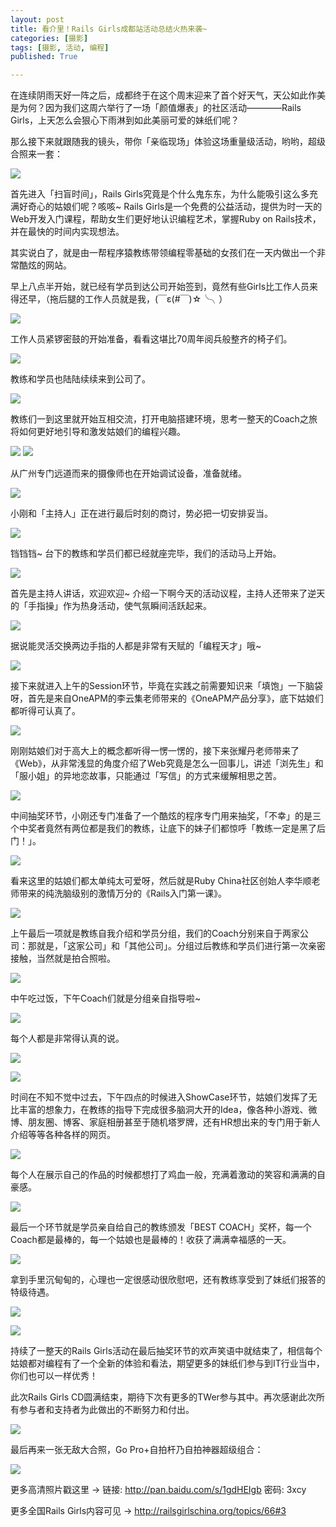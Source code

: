 ```yaml
---
layout: post
title: 看介里！Rails Girls成都站活动总结火热来袭~
categories: [摄影]
tags: [摄影, 活动, 编程]
published: True

---
```


在连续阴雨天好一阵之后，成都终于在这个周末迎来了首个好天气，天公如此作美是为何？因为我们这周六举行了一场「颜值爆表」的社区活动————Rails Girls，上天怎么会狠心下雨淋到如此美丽可爱的妹纸们呢？

那么接下来就跟随我的镜头，带你「亲临现场」体验这场重量级活动，哟哟，超级合照来一套：

![](//o7mw3gkkh.qnssl.com//public/img/photos/railsgirls/small/dahezhao.jpg)

首先进入「扫盲时间」，Rails Girls究竟是个什么鬼东东，为什么能吸引这么多充满好奇心的姑娘们呢？咳咳~ Rails Girls是一个免费的公益活动，提供为时一天的Web开发入门课程，帮助女生们更好地认识编程艺术，掌握Ruby on Rails技术，并在最快的时间内实现想法。

其实说白了，就是由一帮程序猿教练带领编程零基础的女孩们在一天内做出一个非常酷炫的网站。

早上八点半开始，就已经有学员到达公司开始签到，竟然有些Girls比工作人员来得还早，（拖后腿的工作人员就是我，(￣ε(#￣)☆╰╮）

![](//o7mw3gkkh.qnssl.com//public/img/photos/railsgirls/small/qiandao.jpg)

工作人员紧锣密鼓的开始准备，看看这堪比70周年阅兵般整齐的椅子们。

![](//o7mw3gkkh.qnssl.com//public/img/photos/railsgirls/small/yizi.jpg)

教练和学员也陆陆续续来到公司了。

![](//o7mw3gkkh.qnssl.com//public/img/photos/railsgirls/small/qiantai.jpg)

教练们一到这里就开始互相交流，打开电脑搭建环境，思考一整天的Coach之旅将如何更好地引导和激发姑娘们的编程兴趣。

![](//o7mw3gkkh.qnssl.com//public/img/photos/railsgirls/small/jiaolian.jpg)
![](//o7mw3gkkh.qnssl.com//public/img/photos/railsgirls/small/jiaolian2.jpg)

从广州专门远道而来的摄像师也在开始调试设备，准备就绪。

![](//o7mw3gkkh.qnssl.com//public/img/photos/railsgirls/small/sheyingshi.jpg)

小刚和「主持人」正在进行最后时刻的商讨，势必把一切安排妥当。

![](//o7mw3gkkh.qnssl.com//public/img/photos/railsgirls/small/shangtao.jpg)

铛铛铛~ 台下的教练和学员们都已经就座完毕，我们的活动马上开始。

![](//o7mw3gkkh.qnssl.com//public/img/photos/railsgirls/small/jiuwei.jpg)

首先是主持人讲话，欢迎欢迎~ 介绍一下啊今天的活动议程，主持人还带来了逆天的「手指操」作为热身活动，使气氛瞬间活跃起来。

![](//o7mw3gkkh.qnssl.com//public/img/photos/railsgirls/small/shouzhi.jpg)

据说能灵活交换两边手指的人都是非常有天赋的「编程天才」哦~

![](//o7mw3gkkh.qnssl.com//public/img/photos/railsgirls/small/shouzhi2.jpg)

接下来就进入上午的Session环节，毕竟在实践之前需要知识来「填饱」一下脑袋呀，首先是来自OneAPM的李云集老师带来的《OneAPM产品分享》，底下姑娘们都听得可认真了。

![](//o7mw3gkkh.qnssl.com//public/img/photos/railsgirls/small/renzhen.jpg)

刚刚姑娘们对于高大上的概念都听得一愣一愣的，接下来张耀丹老师带来了《Web》，从非常浅显的角度介绍了Web究竟是怎么一回事儿，讲述「浏先生」和「服小姐」的异地恋故事，只能通过「写信」的方式来缓解相思之苦。

![](//o7mw3gkkh.qnssl.com//public/img/photos/railsgirls/small/zhangyaodang.jpg)

中间抽奖环节，小刚还专门准备了一个酷炫的程序专门用来抽奖，「不幸」的是三个中奖者竟然有两位都是我们的教练，让底下的妹子们都惊呼「教练一定是黑了后门！」。

![](//o7mw3gkkh.qnssl.com//public/img/photos/railsgirls/small/choujiang.jpg)

看来这里的姑娘们都太单纯太可爱呀，然后就是Ruby China社区创始人李华顺老师带来的纯洗脑级别的激情万分的《Rails入门第一课》。

![](//o7mw3gkkh.qnssl.com//public/img/photos/railsgirls/small/lihuashun.jpg)

上午最后一项就是教练自我介绍和学员分组，我们的Coach分别来自于两家公司：那就是，「这家公司」和「其他公司」。分组过后教练和学员们进行第一次亲密接触，当然就是拍合照啦。

![](//o7mw3gkkh.qnssl.com//public/img/photos/railsgirls/small/jiaolianhezhao.jpg)

中午吃过饭，下午Coach们就是分组亲自指导啦~

![](//o7mw3gkkh.qnssl.com//public/img/photos/railsgirls/small/xuexi.jpg)

每个人都是非常得认真的说。

![](//o7mw3gkkh.qnssl.com//public/img/photos/railsgirls/small/xuexi2.jpg)

![](//o7mw3gkkh.qnssl.com//public/img/photos/railsgirls/small/xuexixuexi.jpg)

时间在不知不觉中过去，下午四点的时候进入ShowCase环节，姑娘们发挥了无比丰富的想象力，在教练的指导下完成很多脑洞大开的Idea，像各种小游戏、微博、朋友圈、博客、家庭相册甚至于随机塔罗牌，还有HR想出来的专门用于新人介绍等等各种各样的网页。

![](//o7mw3gkkh.qnssl.com//public/img/photos/railsgirls/small/showcase.jpg)

每个人在展示自己的作品的时候都想打了鸡血一般，充满着激动的笑容和满满的自豪感。

![](//o7mw3gkkh.qnssl.com//public/img/photos/railsgirls/small/showcase2.jpg)

最后一个环节就是学员亲自给自己的教练颁发「BEST COACH」奖杯，每一个Coach都是最棒的，每一个姑娘也是最棒的！收获了满满幸福感的一天。

![](//o7mw3gkkh.qnssl.com//public/img/photos/railsgirls/small/banjiang.jpg)

拿到手里沉甸甸的，心理也一定很感动很欣慰吧，还有教练享受到了妹纸们报答的特级待遇。

![](//o7mw3gkkh.qnssl.com//public/img/photos/railsgirls/small/banjiang2.jpg)

![](//o7mw3gkkh.qnssl.com//public/img/photos/railsgirls/small/daiyu.jpg)

持续了一整天的Rails Girls活动在最后抽奖环节的欢声笑语中就结束了，相信每个姑娘都对编程有了一个全新的体验和看法，期望更多的妹纸们参与到IT行业当中，你们也可以一样优秀！

此次Rails Girls CD圆满结束，期待下次有更多的TWer参与其中。再次感谢此次所有参与者和支持者为此做出的不断努力和付出。

![](//o7mw3gkkh.qnssl.com//public/img/photos/railsgirls/small/zhiyuanzhe.jpg)

最后再来一张无敌大合照，Go Pro+自拍杆乃自拍神器超级组合：

![](//o7mw3gkkh.qnssl.com//public/img/photos/railsgirls/small/dahezhao2.jpg)

更多高清照片戳这里 -> 链接: <http://pan.baidu.com/s/1gdHEIgb> 密码: 3xcy

更多全国Rails Girls内容可见 -> <http://railsgirlschina.org/topics/66#3>
